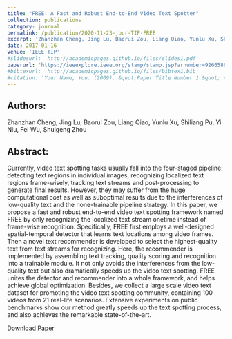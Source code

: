 ```yaml
---
title: "FREE: A Fast and Robust End-to-End Video Text Spotter"
collection: publications
category: journal
permalink: /publication/2020-11-23-jour-TIP-FREE
excerpt: 'Zhanzhan Cheng, Jing Lu, Baorui Zou, Liang Qiao, Yunlu Xu, Shiliang Pu, Yi Niu, Fei Wu, Shuigeng Zhou'
date: 2017-01-16
venue: 'IEEE TIP'
#slidesurl: 'http://academicpages.github.io/files/slides1.pdf'
paperurl: 'https://ieeexplore.ieee.org/stamp/stamp.jsp?arnumber=9266586'
#bibtexurl: 'http://academicpages.github.io/files/bibtex1.bib'
#citation: 'Your Name, You. (2009). &quot;Paper Title Number 1.&quot; <i>Journal 1</i>. 1(1).'
---
```

Authors:
------
Zhanzhan Cheng, Jing Lu, Baorui Zou, Liang Qiao, Yunlu Xu, Shiliang Pu, Yi Niu, Fei Wu, Shuigeng Zhou

Abstract:
------
Currently, video text spotting tasks usually fall into the four-staged pipeline: detecting text regions in individual images, recognizing localized text regions frame-wisely, tracking text streams and post-processing to generate final results. However, they may suffer from the huge computational cost as well as suboptimal results due to the interferences of low-quality text and the none-trainable pipeline strategy. In this paper, we propose a fast and robust end-to-end video text spotting framework named FREE by only recognizing the localized text stream onetime instead of frame-wise recognition. Specifically, FREE first employs a well-designed spatial-temporal detector that learns text locations among video frames. Then a novel text recommender is developed to select the highest-quality text from text streams for recognizing. Here, the recommender is implemented by assembling text tracking, quality scoring and recognition into a trainable module. It not only avoids the interferences from the low-quality text but also dramatically speeds up the video text spotting. FREE unites the detector and recommender into a whole framework, and helps achieve global optimization. Besides, we collect a large scale video text dataset for promoting the video text spotting community, containing 100 videos from 21 real-life scenarios. Extensive experiments on public benchmarks show our method greatly speeds up the text spotting process, and also achieves the remarkable state-of-the-art. 

[Download Paper](https://ieeexplore.ieee.org/stamp/stamp.jsp?arnumber=9266586)